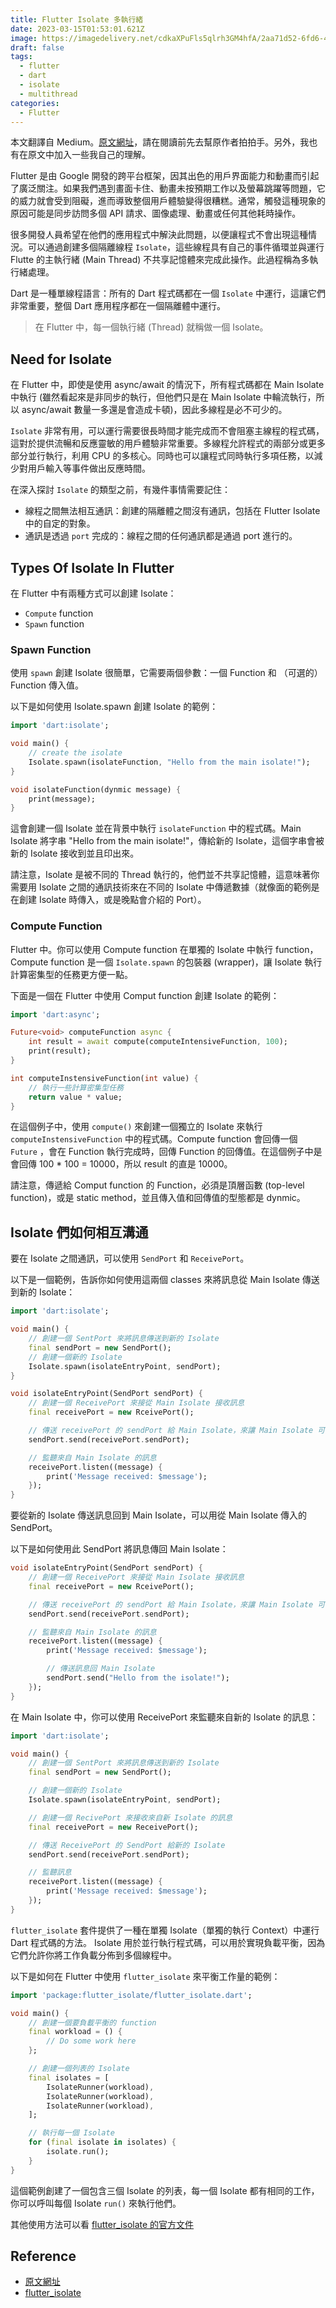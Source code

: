 ```yaml
---
title: Flutter Isolate 多執行緒
date: 2023-03-15T01:53:01.621Z
image: https://imagedelivery.net/cdkaXPuFls5qlrh3GM4hfA/2aa71d52-6fd6-4086-80fc-ba6692219700/public
draft: false
tags:
  - flutter
  - dart
  - isolate
  - multithread
categories:
  - Flutter
---
```


本文翻譯自 Medium。[原文網址](https://medium.flutterdevs.com/multithreading-in-flutter-aa07e2ae2971)，請在閱讀前先去幫原作者拍拍手。另外，我也有在原文中加入一些我自己的理解。

Flutter 是由 Google 開發的跨平台框架，因其出色的用戶界面能力和動畫而引起了廣泛關注。如果我們遇到畫面卡住、動畫未按預期工作以及螢幕跳躍等問題，它的威力就會受到阻礙，進而導致整個用戶體驗變得很糟糕。通常，觸發這種現象的原因可能是同步訪問多個 API 請求、圖像處理、動畫或任何其他耗時操作。

很多開發人員希望在他們的應用程式中解決此問題，以便讓程式不會出現這種情況。可以通過創建多個隔離線程 `Isolate`，這些線程具有自己的事件循環並與運行 Flutte 的主執行緒 (Main Thread) 不共享記憶體來完成此操作。此過程稱為多執行緒處理。

<!--more-->

Dart 是一種單線程語言：所有的 Dart 程式碼都在一個 `Isolate` 中運行，這讓它們非常重要，整個 Dart 應用程序都在一個隔離體中運行。

> 在 Flutter 中，每一個執行緒 (Thread) 就稱做一個 Isolate。

## Need for Isolate

在 Flutter 中，即使是使用 async/await 的情況下，所有程式碼都在 Main Isolate 中執行 (雖然看起來是非同步的執行，但他們只是在 Main Isolate 中輪流執行，所以 async/await 數量一多還是會造成卡頓)，因此多線程是必不可少的。

`Isolate` 非常有用，可以運行需要很長時間才能完成而不會阻塞主線程的程式碼，這對於提供流暢和反應靈敏的用戶體驗非常重要。多線程允許程式的兩部分或更多部分並行執行，利用 CPU 的多核心。同時也可以讓程式同時執行多項任務，以減少對用戶輸入等事件做出反應時間。

在深入探討 `Isolate` 的類型之前，有幾件事情需要記住：

- 線程之間無法相互通訊：創建的隔離體之間沒有通訊，包括在 Flutter Isolate 中的自定的對象。
- 通訊是透過 `port` 完成的：線程之間的任何通訊都是通過 port 進行的。

## Types Of Isolate In Flutter

在 Flutter 中有兩種方式可以創建 Isolate：

- `Compute` function
- `Spawn` function

### Spawn Function

使用 `spawn` 創建 Isolate 很簡單，它需要兩個參數：一個 Function 和 （可選的）Function 傳入值。

以下是如何使用 Isolate.spawn 創建 Isolate 的範例：

```dart
import 'dart:isolate';

void main() {
    // create the isolate
    Isolate.spawn(isolateFunction, "Hello from the main isolate!");
}

void isolateFunction(dynmic message) {
    print(message);
}
```

這會創建一個 Isolate 並在背景中執行 `isolateFunction` 中的程式碼。Main Isolate 將字串 "Hello from the main isolate!"，傳給新的 Isolate，這個字串會被新的 Isolate 接收到並且印出來。

請注意，Isolate 是被不同的 Thread 執行的，他們並不共享記憶體，這意味著你需要用 Isolate 之間的通訊技術來在不同的 Isolate 中傳遞數據（就像面的範例是在創建 Isolate 時傳入，或是晚點會介紹的 Port）。

### Compute Function

Flutter 中。你可以使用 Compute function 在單獨的 Isolate 中執行 function，Compute function 是一個 `Isolate.spawn` 的包裝器 (wrapper)，讓 Isolate 執行計算密集型的任務更方便一點。

下面是一個在 Flutter 中使用 Comput function 創建 Isolate 的範例：

```dart
import 'dart:async';

Future<void> computeFunction async {
    int result = await compute(computeIntensiveFunction, 100);
    print(result);
}

int computeInstensiveFunction(int value) {
    // 執行一些計算密集型任務
    return value * value;
}
```

在這個例子中，使用 `compute()` 來創建一個獨立的 Isolate 來執行 `computeInstensiveFunction` 中的程式碼。Compute function 會回傳一個 `Future` ，會在 Function 執行完成時，回傳 Function 的回傳值。在這個例子中是會回傳 100 \* 100 = 10000，所以 result 的直是 10000。

請注意，傳遞給 Comput function 的 Function，必須是頂層函數 (top-level function)，或是 static method，並且傳入值和回傳值的型態都是 dynmic。

## Isolate 們如何相互溝通

要在 Isolate 之間通訊，可以使用 `SendPort` 和 `ReceivePort`。

以下是一個範例，告訴你如何使用這兩個 classes 來將訊息從 Main Isolate 傳送到新的 Isolate：

```dart
import 'dart:isolate';

void main() {
    // 創建一個 SentPort 來將訊息傳送到新的 Isolate
    final sendPort = new SendPort();
    // 創建一個新的 Isolate
    Isolate.spawn(isolateEntryPoint, sendPort);
}

void isolateEntryPoint(SendPort sendPort) {
    // 創建一個 ReceivePort 來接從 Main Isolate 接收訊息
    final receivePort = new RceivePort();

    // 傳送 receivePort 的 sendPort 給 Main Isolate，來讓 Main Isolate 可以傳送訊息到這個 Isolate
    sendPort.send(receivePort.sendPort);

    // 監聽來自 Main Isolate 的訊息
    receivePort.listen((message) {
        print('Message received: $message');
    });
}
```

要從新的 Isolate 傳送訊息回到 Main Isolate，可以用從 Main Isolate 傳入的 SendPort。

以下是如何使用此 SendPort 將訊息傳回 Main Isolate：

```dart
void isolateEntryPoint(SendPort sendPort) {
    // 創建一個 ReceivePort 來接從 Main Isolate 接收訊息
    final receivePort = new RceivePort();

    // 傳送 receivePort 的 sendPort 給 Main Isolate，來讓 Main Isolate 可以傳送訊息到這個 Isolate
    sendPort.send(receivePort.sendPort);

    // 監聽來自 Main Isolate 的訊息
    receivePort.listen((message) {
        print('Message received: $message');

        // 傳送訊息回 Main Isolate
        sendPort.send("Hello from the isolate!");
    });
}
```

在 Main Isolate 中，你可以使用 ReceivePort 來監聽來自新的 Isolate 的訊息：

```dart
import 'dart:isolate';

void main() {
    // 創建一個 SentPort 來將訊息傳送到新的 Isolate
    final sendPort = new SendPort();

    // 創建一個新的 Isolate
    Isolate.spawn(isolateEntryPoint, sendPort);

    // 創建一個 RecivePort 來接收來自新 Isolate 的訊息
    final receivePort = new ReceivePort();

    // 傳送 ReceivePort 的 SendPort 給新的 Isolate
    sendPort.send(receivePort.sendPort);

    // 監聽訊息
    receivePort.listen((message) {
        print('Message received: $message');
    });
}
```

`flutter_isolate` 套件提供了一種在單獨 Isolate（單獨的執行 Context）中運行 Dart 程式碼的方法。 Isolate 用於並行執行程式碼，可以用於實現負載平衡，因為它們允許你將工作負載分佈到多個線程中。

以下是如何在 Flutter 中使用 `flutter_isolate` 來平衡工作量的範例：

```dart
import 'package:flutter_isolate/flutter_isolate.dart';

void main() {
    // 創建一個要負載平衡的 function
    final workload = () {
        // Do some work here
    };

    // 創建一個列表的 Isolate
    final isolates = [
        IsolateRunner(workload),
        IsolateRunner(workload),
        IsolateRunner(workload),
    ];

    // 執行每一個 Isolate
    for (final isolate in isolates) {
        isolate.run();
    }
}
```

這個範例創建了一個包含三個 Isolate 的列表，每一個 Isolate 都有相同的工作，你可以呼叫每個 Isolate `run()` 來執行他們。

其他使用方法可以看 [flutter_isolate 的官方文件](https://pub.dev/packages/flutter_isolate)

## Reference

- [原文網址](https://medium.flutterdevs.com/multithreading-in-flutter-aa07e2ae2971)
- [flutter_isolate](https://pub.dev/packages/flutter_isolate)
